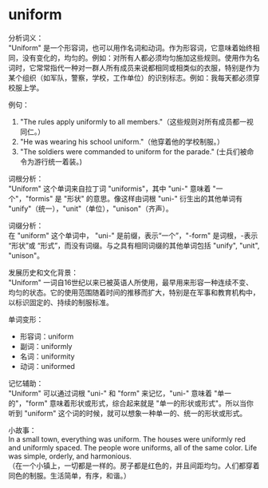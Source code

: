 # uniform

分析词义：  
"Uniform" 是一个形容词，也可以用作名词和动词。作为形容词，它意味着始终相同，没有变化的，均匀的。例如：对所有人都必须均匀施加这些规则。使用作为名词时，它常常指代一种对一群人所有成员来说都相同或相类似的衣服，特别是作为某个组织（如军队，警察，学校，工作单位）的识别标志。例如：我每天都必须穿校服上学。

  

例句：

  

1.  "The rules apply uniformly to all members."（这些规则对所有成员都一视同仁。）
2.  "He was wearing his school uniform."（他穿着他的学校制服。）
3.  "The soldiers were commanded to uniform for the parade." (士兵们被命令为游行统一着装。)

  

词根分析：  
"Uniform" 这个单词来自拉丁词 "uniformis"，其中 "uni-" 意味着 "一个"，"formis" 是 "形状" 的意思。像这样由词根 "uni-" 衍生出的其他单词有 "unify"（统一），"unit"（单位），"unison"（齐声）。

  

词缀分析：  
在 "uniform" 这个单词中， "uni-" 是前缀，表示“一个”，"-form" 是词根，-表示 “形状”或 “形式”，而没有词缀。与之具有相同词缀的其他单词包括 "unify", "unit", "unison"。

  

发展历史和文化背景：  
"Uniform" 一词自16世纪以来已被英语人所使用，最早用来形容一种连续不变、均匀的状态。它的使用范围随着时间的推移而扩大，特别是在军事和教育机构中，以标识固定的、持续的制服标准。

  

单词变形：

  

*   形容词：uniform
*   副词：uniformly
*   名词：uniformity
*   动词：uniformed

  

记忆辅助：  
"Uniform" 可以通过词根 "uni-" 和 "form" 来记忆，"uni-" 意味着 "单一的"，"form" 意味着形状或形式，综合起来就是 "单一的形状或形式"。所以当你听到 "uniform" 这个词的时候，就可以想象一种单一的、统一的形状或形式。

  

小故事：  
In a small town, everything was uniform. The houses were uniformly red and uniformly spaced. The people wore uniforms, all of the same color. Life was simple, orderly, and harmonious.  
（在一个小镇上，一切都是一样的。房子都是红色的，并且间距均匀。人们都穿着同色的制服。生活简单，有序，和谐。）
